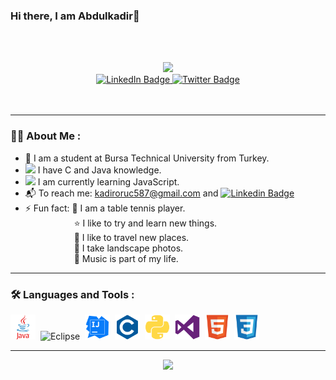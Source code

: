 ### Hi there, I am Abdulkadir👋

<br><br>



<div id="header" align="center">
<img src="https://media.giphy.com/media/zhYSVCirREeIZtONCI/giphy.gif" width="200"/>
</div>




<div id="badges"  align="center">
  <a href="https://www.linkedin.com/in/abdulkadir-oru%C3%A7-6aaa03223/">
    <img src="https://img.shields.io/badge/LinkedIn-black?style=for-the-badge&logo=linkedin&logoColor=white" alt="LinkedIn Badge"/>

  <a href="https://twitter.com/Kadir_587?t=WwHrDKuT-zgtyq2T90LTQw&s=09">
    <img src="https://img.shields.io/badge/Twitter-black?style=for-the-badge&logo=twitter&logoColor=white" alt="Twitter Badge"/>
  </a>
</div>
  <br><br>
  
---
 



### :man_technologist: About Me :
 
  - :school: I am a student at Bursa Technical University from Turkey. 
  - <img src="https://media.giphy.com/media/FLh0clsMqjbLB9jISi/giphy.gif" width="20"> I have C and Java knowledge.
  - <img src="https://media.giphy.com/media/WFZvB7VIXBgiz3oDXE/giphy.gif" width="20">  I am currently learning JavaScript.
  - 📬 To reach me: kadiroruc587@gmail.com and  [![Linkedin Badge](https://img.shields.io/badge/-LINKEDIN-black?style=flat&logo=Linkedin&logoColor=white)](https://www.linkedin.com/in/abdulkadir-oru%C3%A7-6aaa03223/)
  - ⚡ Fun fact: 🏓 I am a table tennis player. <br>
  &emsp;&emsp;&emsp;&emsp;&emsp;&nbsp;&nbsp;⭐ I like to try and learn new things. <br>
  &emsp;&emsp;&emsp;&emsp;&emsp;&nbsp;&nbsp;🌆 I like to travel new places. <br>
  &emsp;&emsp;&emsp;&emsp;&emsp;&nbsp;&nbsp;🌄 I take landscape photos. <br>
  &emsp;&emsp;&emsp;&emsp;&emsp;&nbsp;&nbsp;🎵 Music is part of my life. <br>
  

---

### :hammer_and_wrench: Languages and Tools :
  <div>
  <img src="https://github.com/devicons/devicon/blob/master/icons/java/java-original-wordmark.svg" title="Java" alt="Java" width="40" height="40"/>&nbsp;
  <img src="https://cdn.cdnlogo.com/logos/e/57/eclipse.svg" title="Eclipse" alt="Eclipse" width="40" height="40"/>&nbsp;
  <img src="https://github.com/devicons/devicon/blob/master/icons/intellij/intellij-plain.svg" title="Intellij Idea" alt="Intellij Idea" width="40" height="40"/>&nbsp;
  <img src="https://github.com/devicons/devicon/blob/master/icons/c/c-plain.svg" title="C" alt="C" width="40" height="40"/>&nbsp;
  <img src="https://github.com/devicons/devicon/blob/master/icons/python/python-plain.svg" title="Python" alt="Python" width="40" height="40"/>&nbsp;
  <img src="https://github.com/devicons/devicon/blob/master/icons/visualstudio/visualstudio-plain.svg" title="VS Code" alt="VS Code" width="40" height="40"/>&nbsp;
  <img src="https://github.com/devicons/devicon/blob/master/icons/html5/html5-original.svg" title="HTML" alt="HTML" width="40" height="40"/>&nbsp;
  <img src="https://github.com/devicons/devicon/blob/master/icons/css3/css3-original.svg" title="CSS" alt="CSS" width="40" height="40"/>&nbsp;
  
 ---

 <div align="center">
  <img src="https://media.giphy.com/media/jdPMeyv9rn0hZHh8n9/giphy.gif" width="450"/>
  </div>
    

  
</div>
